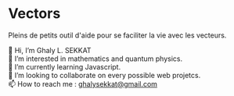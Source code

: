 # Vectors
Pleins de petits outil d'aide pour se faciliter la vie avec les vecteurs.

👋 Hi, I’m Ghaly L. SEKKAT <br/>
👀 I’m interested in mathematics and quantum physics. <br/>
🌱 I’m currently learning Javascript. <br/>
💞️ I’m looking to collaborate on every possible web projetcs. <br/>
📫 How to reach me : ghalysekkat@gmail.com <br/>
